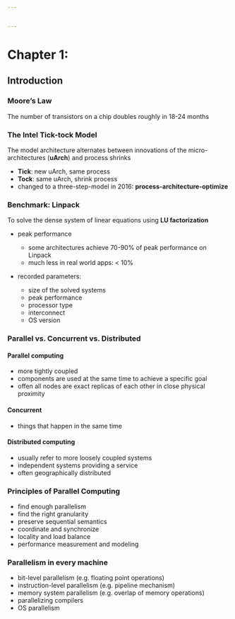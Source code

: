 ```yaml
---


---
```


<h1 id="chapter-1">Chapter 1:</h1>
<h2 id="introduction">Introduction</h2>
<h3 id="moores-law">Moore’s Law</h3>
<p>The number of transistors on a chip doubles roughly in 18-24 months</p>
<h3 id="the-intel-tick-tock-model">The Intel Tick-tock Model</h3>
<p>The model architecture alternates between innovations of the micro-architectures (<strong>uArch</strong>) and process shrinks</p>
<ul>
<li><strong>Tick</strong>: new uArch, same process</li>
<li><strong>Tock</strong>:  same uArch, shrink process</li>
<li>changed to a three-step-model in 2016: <strong>process-architecture-optimize</strong></li>
</ul>
<h3 id="benchmark-linpack">Benchmark: Linpack</h3>
<p>To solve the dense system of linear equations using <strong>LU factorization</strong></p>
<ul>
<li>
<p>peak performance</p>
<ul>
<li>some architectures achieve 70-90% of peak performance on Linpack</li>
<li>much less in real world apps: &lt; 10%</li>
</ul>
</li>
<li>
<p>recorded parameters:</p>
<ul>
<li>size of the solved systems</li>
<li>peak performance</li>
<li>processor type</li>
<li>interconnect</li>
<li>OS version</li>
</ul>
</li>
</ul>
<h3 id="parallel-vs.-concurrent-vs.--distributed">Parallel vs. Concurrent vs.  Distributed</h3>
<h4 id="parallel-computing">Parallel computing</h4>
<ul>
<li>more tightly coupled</li>
<li>components are used at the same time to achieve a specific goal</li>
<li>offen all nodes are exact replicas of each other in close physical proximity</li>
</ul>
<h4 id="concurrent">Concurrent</h4>
<ul>
<li>things that happen in the same time</li>
</ul>
<h4 id="distributed-computing">Distributed computing</h4>
<ul>
<li>usually refer to more loosely coupled systems</li>
<li>independent systems providing a service</li>
<li>often geographically distributed</li>
</ul>
<h3 id="principles-of-parallel-computing">Principles of Parallel Computing</h3>
<ul>
<li>find enough parallelism</li>
<li>find the right granularity</li>
<li>preserve sequential semantics</li>
<li>coordinate and synchronize</li>
<li>locality and load balance</li>
<li>performance measurement and modeling</li>
</ul>
<h3 id="parallelism-in-every-machine">Parallelism in every machine</h3>
<ul>
<li>bit-level parallelism (e.g. floating point operations)</li>
<li>instruction-level parallelism (e.g. pipeline mechanism)</li>
<li>memory system parallelism (e.g. overlap of memory operations)</li>
<li>parallelizing compilers</li>
<li>OS parallelism</li>
</ul>

